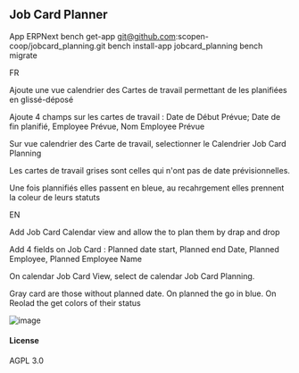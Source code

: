 ## Job Card Planner
App ERPNext
bench get-app git@github.com:scopen-coop/jobcard_planning.git
bench install-app jobcard_planning
bench migrate

FR

Ajoute une vue calendrier des Cartes de travail permettant de les planifiées en glissé-déposé

Ajoute 4 champs sur les cartes de travail : Date de Début Prévue; Date de fin planifié, Employee Prévue, Nom Employee Prévue

Sur vue calendrier des Carte de travail, selectionner le Calendrier Job Card Planning

Les cartes de travail grises sont celles qui n'ont pas de date prévisionnelles.

Une fois plannifiés elles passent en bleue, au recahrgement elles prennent la coleur de leurs statuts

EN

Add Job Card Calendar view and allow the to plan them by drap and drop

Add 4 fields on Job Card : Planned date start, Planned end Date, Planned Employee, Planned Employee Name

On calendar Job Card View, select de calendar Job Card Planning.

Gray card are those without planned date. On planned the go in blue. On Reolad the get colors of their status

![image](https://user-images.githubusercontent.com/1050053/173192435-2a46ee70-080a-4175-8120-b3eaa870928e.png)


#### License

AGPL 3.0
